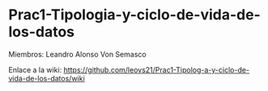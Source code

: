 # Prac1-Tipologia-y-ciclo-de-vida-de-los-datos

Miembros: Leandro Alonso Von Semasco

Enlace a la wiki: https://github.com/leovs21/Prac1-Tipolog-a-y-ciclo-de-vida-de-los-datos/wiki
